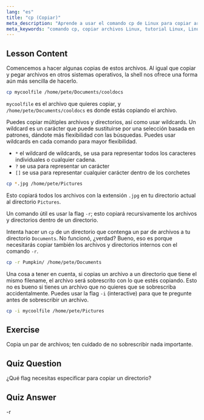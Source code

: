 ```yaml
---
lang: "es"
title: "cp (Copiar)"
meta_description: "Aprende a usar el comando cp de Linux para copiar archivos y directorios. Entiende opciones como -r y wildcards. ¡Comienza tu viaje en Linux hoy mismo!"
meta_keywords: "comando cp, copiar archivos Linux, tutorial Linux, Linux para principiantes, cp -r, wildcards Linux, guía Linux"
---
```


## Lesson Content

Comencemos a hacer algunas copias de estos archivos. Al igual que copiar y pegar archivos en otros sistemas operativos, la shell nos ofrece una forma aún más sencilla de hacerlo.

```bash
cp mycoolfile /home/pete/Documents/cooldocs
```

`mycoolfile` es el archivo que quieres copiar, y `/home/pete/Documents/cooldocs` es donde estás copiando el archivo.

Puedes copiar múltiples archivos y directorios, así como usar wildcards. Un wildcard es un carácter que puede sustituirse por una selección basada en patrones, dándote más flexibilidad con las búsquedas. Puedes usar wildcards en cada comando para mayor flexibilidad.

- `*` el wildcard de wildcards, se usa para representar todos los caracteres individuales o cualquier cadena.
- `?` se usa para representar un carácter
- `[]` se usa para representar cualquier carácter dentro de los corchetes

```bash
cp *.jpg /home/pete/Pictures
```

Esto copiará todos los archivos con la extensión `.jpg` en tu directorio actual al directorio `Pictures`.

Un comando útil es usar la flag `-r`; esto copiará recursivamente los archivos y directorios dentro de un directorio.

Intenta hacer un `cp` de un directorio que contenga un par de archivos a tu directorio `Documents`. No funcionó, ¿verdad? Bueno, eso es porque necesitarás copiar también los archivos y directorios internos con el comando `-r`.

```bash
cp -r Pumpkin/ /home/pete/Documents
```

Una cosa a tener en cuenta, si copias un archivo a un directorio que tiene el mismo filename, el archivo será sobrescrito con lo que estés copiando. Esto no es bueno si tienes un archivo que no quieres que se sobrescriba accidentalmente. Puedes usar la flag `-i` (interactive) para que te pregunte antes de sobrescribir un archivo.

```bash
cp -i mycoolfile /home/pete/Pictures
```

## Exercise

Copia un par de archivos; ten cuidado de no sobrescribir nada importante.

## Quiz Question

¿Qué flag necesitas especificar para copiar un directorio?

## Quiz Answer

-r
